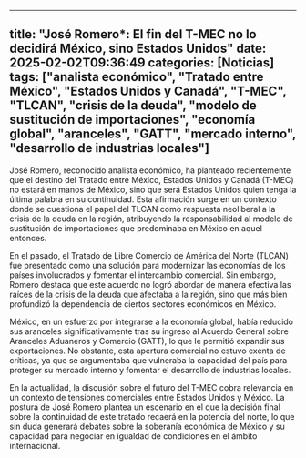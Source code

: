 
---
title: "José Romero*: El fin del T-MEC no lo decidirá México, sino Estados Unidos"
date: 2025-02-02T09:36:49
categories: [Noticias]
tags: ["analista económico", "Tratado entre México", "Estados Unidos y Canadá", "T-MEC", "TLCAN", "crisis de la deuda", "modelo de sustitución de importaciones", "economía global", "aranceles", "GATT", "mercado interno", "desarrollo de industrias locales"]
---

José Romero, reconocido analista económico, ha planteado recientemente que el destino del Tratado entre México, Estados Unidos y Canadá (T-MEC) no estará en manos de México, sino que será Estados Unidos quien tenga la última palabra en su continuidad. Esta afirmación surge en un contexto donde se cuestiona el papel del TLCAN como respuesta neoliberal a la crisis de la deuda en la región, atribuyendo la responsabilidad al modelo de sustitución de importaciones que predominaba en México en aquel entonces. 

En el pasado, el Tratado de Libre Comercio de América del Norte (TLCAN) fue presentado como una solución para modernizar las economías de los países involucrados y fomentar el intercambio comercial. Sin embargo, Romero destaca que este acuerdo no logró abordar de manera efectiva las raíces de la crisis de la deuda que afectaba a la región, sino que más bien profundizó la dependencia de ciertos sectores económicos en México.

México, en un esfuerzo por integrarse a la economía global, había reducido sus aranceles significativamente tras su ingreso al Acuerdo General sobre Aranceles Aduaneros y Comercio (GATT), lo que le permitió expandir sus exportaciones. No obstante, esta apertura comercial no estuvo exenta de críticas, ya que se argumentaba que vulneraba la capacidad del país para proteger su mercado interno y fomentar el desarrollo de industrias locales.

En la actualidad, la discusión sobre el futuro del T-MEC cobra relevancia en un contexto de tensiones comerciales entre Estados Unidos y México. La postura de José Romero plantea un escenario en el que la decisión final sobre la continuidad de este tratado recaerá en la potencia del norte, lo que sin duda generará debates sobre la soberanía económica de México y su capacidad para negociar en igualdad de condiciones en el ámbito internacional.
    